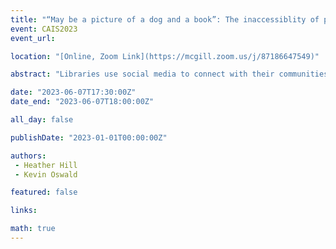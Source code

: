 ```yaml
---
title: "“May be a picture of a dog and a book”: The inaccessiblity of public library social media feeds"
event: CAIS2023
event_url: 

location: "[Online, Zoom Link](https://mcgill.zoom.us/j/87186647549)"

abstract: "Libraries use social media to connect with their communities. This paper outlines research examining the accessibility of those social media feeds within public libraries in Ontario. Of particular focus are the accessibility of social media feeds and their use of alt text to describe visual media. Findings are rather bleak. Only two libraries were found to regularly use alt text. This research outlines three key issues including the enormity of the access issue for people with visual disabilities, the limitations of accessibility legislation, and the limitations of AI generated alt text."

date: "2023-06-07T17:30:00Z"
date_end: "2023-06-07T18:00:00Z"

all_day: false

publishDate: "2023-01-01T00:00:00Z"

authors:
 - Heather Hill
 - Kevin Oswald

featured: false

links:

math: true
---
```


